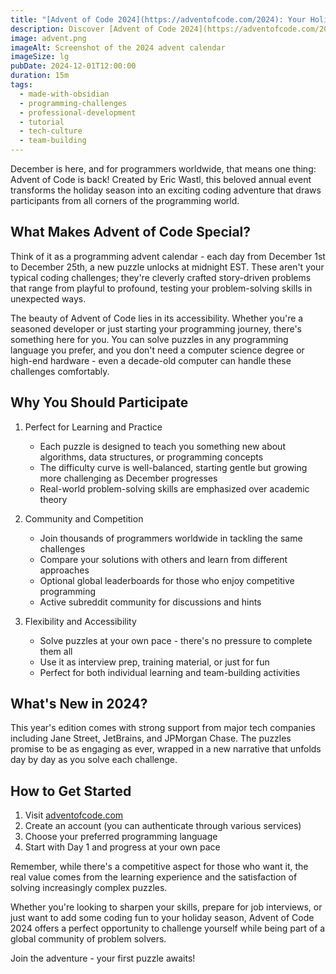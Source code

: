 ```yaml
---
title: "[Advent of Code 2024](https://adventofcode.com/2024): Your Holiday Programming Challenge Awaits"
description: Discover [Advent of Code 2024](https://adventofcode.com/2024), a unique programming challenge that turns December into a coding adventure. With daily puzzles ranging from beginner-friendly to expert level, this free event lets you practice coding skills, compete globally, and join a vibrant community of developers. Learn how to get started and make the most of this holiday coding tradition.
image: advent.png
imageAlt: Screenshot of the 2024 advent calendar
imageSize: lg
pubDate: 2024-12-01T12:00:00
duration: 15m
tags:
  - made-with-obsidian
  - programming-challenges
  - professional-development
  - tutorial
  - tech-culture
  - team-building 
---
```


December is here, and for programmers worldwide, that means one thing: Advent of Code is back! Created by Eric Wastl, this beloved annual event transforms the holiday season into an exciting coding adventure that draws participants from all corners of the programming world.

## What Makes Advent of Code Special?

Think of it as a programming advent calendar - each day from December 1st to December 25th, a new puzzle unlocks at midnight EST. These aren't your typical coding challenges; they're cleverly crafted story-driven problems that range from playful to profound, testing your problem-solving skills in unexpected ways.

The beauty of Advent of Code lies in its accessibility. Whether you're a seasoned developer or just starting your programming journey, there's something here for you. You can solve puzzles in any programming language you prefer, and you don't need a computer science degree or high-end hardware - even a decade-old computer can handle these challenges comfortably.

## Why You Should Participate

1. Perfect for Learning and Practice
   - Each puzzle is designed to teach you something new about algorithms, data structures, or programming concepts
   - The difficulty curve is well-balanced, starting gentle but growing more challenging as December progresses
   - Real-world problem-solving skills are emphasized over academic theory

2. Community and Competition
   - Join thousands of programmers worldwide in tackling the same challenges
   - Compare your solutions with others and learn from different approaches
   - Optional global leaderboards for those who enjoy competitive programming
   - Active subreddit community for discussions and hints

3. Flexibility and Accessibility
   - Solve puzzles at your own pace - there's no pressure to complete them all
   - Use it as interview prep, training material, or just for fun
   - Perfect for both individual learning and team-building activities

## What's New in 2024?

This year's edition comes with strong support from major tech companies including Jane Street, JetBrains, and JPMorgan Chase. The puzzles promise to be as engaging as ever, wrapped in a new narrative that unfolds day by day as you solve each challenge.

## How to Get Started

1. Visit [adventofcode.com](https://adventofcode.com)
2. Create an account (you can authenticate through various services)
3. Choose your preferred programming language
4. Start with Day 1 and progress at your own pace

Remember, while there's a competitive aspect for those who want it, the real value comes from the learning experience and the satisfaction of solving increasingly complex puzzles.

Whether you're looking to sharpen your skills, prepare for job interviews, or just want to add some coding fun to your holiday season, Advent of Code 2024 offers a perfect opportunity to challenge yourself while being part of a global community of problem solvers.

Join the adventure - your first puzzle awaits!
